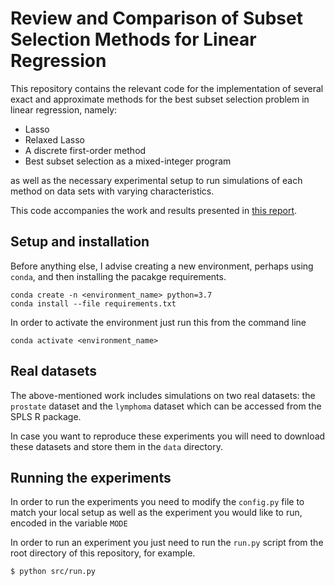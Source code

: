 # Review and Comparison of Subset Selection Methods for Linear Regression

This repository contains the relevant code for the implementation of several exact and approximate methods
for the best subset selection problem in linear regression, namely:

* Lasso
* Relaxed Lasso
* A discrete first-order method
* Best subset selection as a mixed-integer program

as well as the necessary experimental setup to run simulations of each method on data sets with varying characteristics.

This code accompanies the work and results presented in [this report](MiguelFMC_Project_SubsetSelection.pdf).

## Setup and installation

Before anything else, I advise creating a new environment, perhaps using ```conda```, and then installing the pacakge requirements.

```
conda create -n <environment_name> python=3.7
conda install --file requirements.txt
```
 
 In order to activate the environment just run this from the command line

```
conda activate <environment_name>
```

## Real datasets

The above-mentioned work includes simulations on two real datasets: the ```prostate``` dataset and the ```lymphoma``` dataset which can be accessed from the SPLS R package.

In case you want to reproduce these experiments you will need to download these datasets and store them in the ```data```  directory.

## Running the experiments

In order to run the experiments you need to modify the ```config.py``` file to match your local setup
as well as the experiment you would like to run, encoded in the variable ```MODE```

In order to run an experiment you just need to run the ```run.py``` script from the root directory of this repository, for example.

```
$ python src/run.py
```
